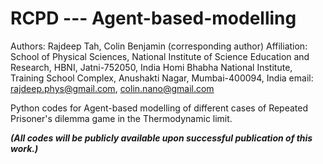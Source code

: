 # RCPD --- Agent-based-modelling

Authors: Rajdeep Tah, Colin Benjamin (corresponding author)
Affiliation: School of Physical Sciences, National Institute of Science Education and Research, HBNI, Jatni-752050, India
             Homi Bhabha National Institute, Training School Complex, Anushakti Nagar, Mumbai-400094, India
email: rajdeep.phys@gmail.com, colin.nano@gmail.com

Python codes for Agent-based modelling of different cases of Repeated Prisoner's dilemma game in the Thermodynamic limit.

**_(All codes will be publicly available upon successful publication of this work.)_**
